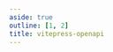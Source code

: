 ```yaml
---
aside: true
outline: [1, 2]
title: vitepress-openapi
---
```


<script setup lang="ts">
import { useRoute, useData } from 'vitepress'
import spec from '../../docs/public/openapi-scalar-galaxy.json'

const route = useRoute()

const { isDark } = useData()
</script>

<OASpec :spec="spec" :isDark="isDark" />
